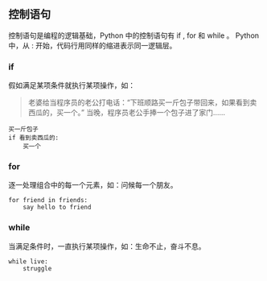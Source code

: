 ## 控制语句 ##
控制语句是编程的逻辑基础，Python 中的控制语句有 if , for 和 while 。
Python 中，从 : 开始，代码行用同样的缩进表示同一逻辑层。

### if ###
假如满足某项条件就执行某项操作，如：
> 老婆给当程序员的老公打电话：“下班顺路买一斤包子带回来，如果看到卖西瓜的，买一个。”
> 当晚，程序员老公手捧一个包子进了家门……

```
买一斤包子
if 看到卖西瓜的:
	买一个
```

### for ###
逐一处理组合中的每一个元素，如：问候每一个朋友。
```
for friend in friends:
	say hello to friend
```


### while ###
当满足条件时，一直执行某项操作，如：生命不止，奋斗不息。
```
while live:
	struggle
```
